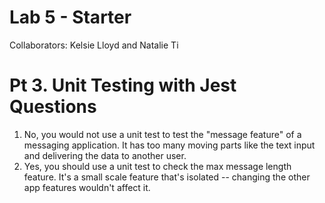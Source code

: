 # Lab 5 - Starter
Collaborators: Kelsie Lloyd and Natalie Ti

# Pt 3. Unit Testing with Jest Questions
1. No, you would not use a unit test to test the "message feature" of a messaging application. It has too many moving parts like the text input and delivering the data to another user.
2. Yes, you should use a unit test to check the max message length feature. It's a small scale feature that's isolated -- changing the other app features wouldn't affect it. 

